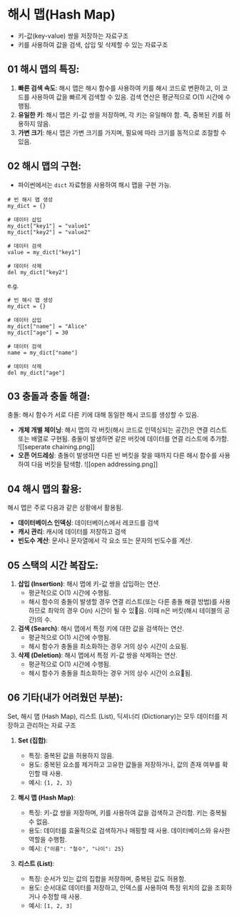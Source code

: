 # 해시 맵(Hash Map)

- 키-값(key-value) 쌍을 저장하는 자료구조
- 키를 사용하여 값을 검색, 삽입 및 삭제할 수 있는 자료구조

## 01 해시 맵의 특징:

1. **빠른 검색 속도**: 해시 맵은 해시 함수를 사용하여 키를 해시 코드로 변환하고, 이 코드를 사용하여 값을 빠르게 검색할 수 있음. 검색 연산은 평균적으로 O(1) 시간에 수행됨.
2. **유일한 키**: 해시 맵은 키-값 쌍을 저장하며, 각 키는 유일해야 함. 즉, 중복된 키를 허용하지 않음.
3. **가변 크기**: 해시 맵은 가변 크기를 가지며, 필요에 따라 크기를 동적으로 조절할 수 있음.

## 02 해시 맵의 구현:

- 파이썬에서는 `dict` 자료형을 사용하여 해시 맵을 구현 가능.

```
# 빈 해시 맵 생성
my_dict = {}

# 데이터 삽입
my_dict["key1"] = "value1"
my_dict["key2"] = "value2"

# 데이터 검색
value = my_dict["key1"]

# 데이터 삭제
del my_dict["key2"]
```

e.g.

```
# 빈 해시 맵 생성
my_dict = {}

# 데이터 삽입
my_dict["name"] = "Alice"
my_dict["age"] = 30

# 데이터 검색
name = my_dict["name"]

# 데이터 삭제
del my_dict["age"]
```

## 03 충돌과 충돌 해결:

충돌: 해시 함수가 서로 다른 키에 대해 동일한 해시 코드를 생성할 수 있음.

- **개체 개별 체이닝**: 해시 맵의 각 버킷(해시 코드로 인덱싱되는 공간)은 연결 리스트 또는 배열로 구현됨. 충돌이 발생하면 같은 버킷에 데이터를 연결 리스트에 추가함.
  ![[seperate chaining.png]]
- **오픈 어드레싱**: 충돌이 발생하면 다른 빈 버킷을 찾을 때까지 다른 해시 함수를 사용하여 다음 버킷을 탐색함.
  ![[open addressing.png]]

## 04 해시 맵의 활용:

해시 맵은 주로 다음과 같은 상황에서 활용됨.

- **데이터베이스 인덱싱**: 데이터베이스에서 레코드를 검색
- **캐시 관리**: 캐시에 데이터를 저장하고 검색
- **빈도수 계산**: 문서나 문자열에서 각 요소 또는 문자의 빈도수를 계산.

## 05 스택의 시간 복잡도:

1. **삽입 (Insertion)**: 해시 맵에 키-값 쌍을 삽입하는 연산.
   - 평균적으로 O(1) 시간에 수행됨.
   - 해시 함수의 충돌이 발생할 경우 연결 리스트(또는 다른 충돌 해결 방법)를 사용하므로 최악의 경우 O(n) 시간이 될 수 있음. 이때 n은 버킷(해시 테이블의 공간)의 수.
2. **검색 (Search)**: 해시 맵에서 특정 키에 대한 값을 검색하는 연산.
   - 평균적으로 O(1) 시간에 수행됨.
   - 해시 함수가 충돌을 최소화하는 경우 거의 상수 시간이 소요됨.
3. **삭제 (Deletion)**: 해시 맵에서 특정 키-값 쌍을 삭제하는 연산.
   - 평균적으로 O(1) 시간에 수행됨.
   - 해시 함수가 충돌을 최소화하는 경우 거의 상수 시간이 소요됨.

## 06 기타(내가 어려웠던 부분):

Set, 해시 맵 (Hash Map), 리스트 (List), 딕셔너리 (Dictionary)는 모두 데이터를 저장하고 관리하는 자료 구조

1. **Set (집합)**:

   - 특징: 중복된 값을 허용하지 않음.
   - 용도: 중복된 요소를 제거하고 고유한 값들을 저장하거나, 값의 존재 여부를 확인할 때 사용.
   - 예시: `{1, 2, 3}`

2. **해시 맵 (Hash Map)**:

   - 특징: 키-값 쌍을 저장하며, 키를 사용하여 값을 검색하고 관리함. 키는 중복될 수 없음.
   - 용도: 데이터를 효율적으로 검색하거나 매핑할 때 사용. 데이터베이스와 유사한 역할을 수행함.
   - 예시: `{"이름": "철수", "나이": 25}`

3. **리스트 (List)**:

   - 특징: 순서가 있는 값의 집합을 저장하며, 중복된 값도 허용함.
   - 용도: 순서대로 데이터를 저장하고, 인덱스를 사용하여 특정 위치의 값을 조회하거나 수정할 때 사용.
   - 예시: `[1, 2, 3]`
